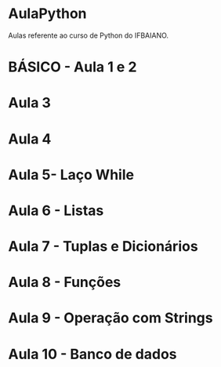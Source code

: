 # AulaPython
Aulas referente ao curso de Python do IFBAIANO.

# **BÁSICO** - Aula 1 e 2
# **Aula 3**
# **Aula 4**
# **Aula 5**- Laço While
# **Aula 6** - Listas
# **Aula 7** - Tuplas e Dicionários
# **Aula 8** - Funções
# **Aula 9** - Operação com Strings
# **Aula 10** - Banco de dados
